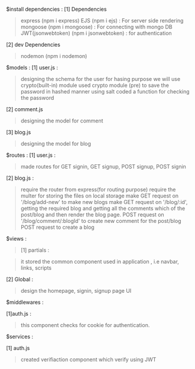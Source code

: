 $install dependencies :
[1] Dependencies

> express (npm i express)
> EJS (npm i ejs) : For server side rendering
> mongoose (npm i mongoose) : For connecting with mongo DB
> JWT(jsonwebtoken) (npm i jsonwebtoken) : for authentication

[2] dev Dependencies

> nodemon (npm i nodemon)

$models :
[1] user.js :

> designing the schema for the user
> for hasing purpose we will use crypto(built-in) module
> used crypto module (pre) to save the password in hashed manner using salt
> coded a function for checking the password

[2] comment.js

> designing the model for comment

[3] blog.js

> designing the model for blog

$routes :
[1] user.js :

> made routes for GET signin, GET signup, POST signup, POST signin

[2] blog.js :

> require the router from express(for routing purpose)
> require the multer for storing the files on local storage
> make GET request on '/blog/add-new' to make new blogs
> make GET request on '/blog/:id', getting the required blog and getting all the comments which of the post/blog and then render the blog page.
> POST request on '/blog/comment/:blogId' to create new comment for the post/blog
> POST request to create a blog

$views :

> [1] partials :

> it stored the common component used in application , i.e navbar, links, scripts

[2] Global :

> design the homepage, signin, signup page UI

$middlewares :

[1]auth.js :

> this component checks for cookie for authentication.

$services :

[1] auth.js

> created verifiaction component which verify using JWT
